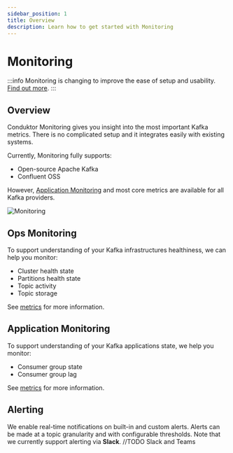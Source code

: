 ```yaml
---
sidebar_position: 1
title: Overview
description: Learn how to get started with Monitoring
---
```


# Monitoring

:::info
Monitoring is changing to improve the ease of setup and usability. [Find out more](/platform/support/important-notices#monitoring-is-changing-january-27-2023).
:::

## Overview

Conduktor Monitoring gives you insight into the most important Kafka metrics. There is no complicated setup and it integrates easily with existing systems.

Currently, Monitoring fully supports:

- Open-source Apache Kafka
- Confluent OSS

However, [Application Monitoring](#application-monitoring) and most core metrics are available for all Kafka providers.

![Monitoring](/img/monitoring/monitoring-intro.webp)

## Ops Monitoring

To support understanding of your Kafka infrastructures healthiness, we can help you monitor:

- Cluster health state
- Partitions health state
- Topic activity
- Topic storage

See [metrics](metrics.md) for more information.

## Application Monitoring

To support understanding of your Kafka applications state, we help you monitor:

- Consumer group state
- Consumer group lag

See [metrics](metrics.md) for more information.

## Alerting

We enable real-time notifications on built-in and custom alerts. Alerts can be made at a topic granularity and with configurable thresholds. Note that we currently support alerting via **Slack**. //TODO Slack and Teams
